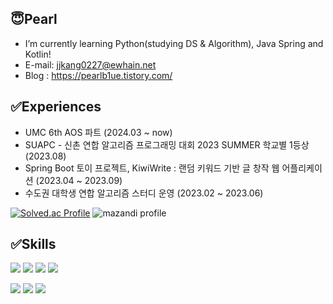 ## 😇Pearl
- I’m currently learning Python(studying DS & Algorithm), Java Spring and Kotlin!
- E-mail: jjkang0227@ewhain.net
- Blog : https://pearlb1ue.tistory.com/

## ✅Experiences
 - UMC 6th AOS 파트 (2024.03 ~ now)
 - SUAPC - 신촌 연합 알고리즘 프로그래밍 대회 2023 SUMMER 학교별 1등상 (2023.08) 
 - Spring Boot 토이 프로젝트, KiwiWrite : 랜덤 키워드 기반 글 창작 웹 어플리케이션 (2023.04 ~ 2023.09)
 - 수도권 대학생 연합 알고리즘 스터디 운영 (2023.02 ~ 2023.06)
  


[![Solved.ac Profile](http://mazassumnida.wtf/api/v2/generate_badge?boj=pearl55)](https://solved.ac/pearl55/) ![mazandi profile](http://mazandi.herokuapp.com/api?handle=pearl55&theme=dark)

## ✅Skills
<img src="https://img.shields.io/badge/python-3776AB?style=flat-square&logo=Python&logoColor=white"> <img src="https://img.shields.io/badge/C++-00599C?style=flat-square&logo=cplusplus&logoColor=white"/> <img src="https://img.shields.io/badge/Java-007396?style=flat&logo=OpenJDK&logoColor=white"/> <img src="https://img.shields.io/badge/Kotlin-7F52FF?style=flat&logo=kotlin&logoColor=white"/>

<img src="https://img.shields.io/badge/Spring_Boot-6DB33F?style=flat-square&logo=springboot&logoColor=white"> <img src="https://img.shields.io/badge/MySQL-4479A1?style=flat-square&logo=mysql&logoColor=white"> <img src="https://img.shields.io/badge/Amazon_RDS-FC4C02?style=flat-square&logo=amazonrds&logoColor=white"> 





